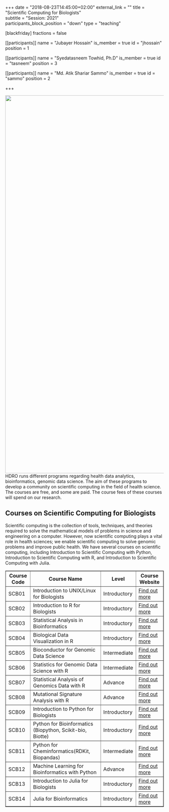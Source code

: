 +++
date = "2018-08-23T14:45:00+02:00"
external_link = ""
title = "Scientific Computing for Biologists"    
subtitle = "Session: 2021"    
participants_block_position = "down"
type = "teaching"

[blackfriday]
    fractions = false

[[participants]]
    name = "Jubayer Hossain"
    is_member = true
    id = "jhossain"
    position = 1

[[participants]]
    name = "Syedatasneem Towhid, Ph.D"
    is_member = true
    id = "tasneem"
    position = 3

[[participants]]
    name = "Md. Atik Shariar Sammo"
    is_member = true
    id = "sammo"
    position = 2

+++

<img src="/img/teaching/iscb.png" width="1200px">
HDRO runs different programs regarding health data analytics, bioinformatics, genomic data science. The aim of these programs to develop a community on scientific computing in the field of health science. The courses are free, and some are paid. The course fees of these courses will spend on our research. 

## Courses on Scientific Computing for Biologists 
Scientific computing is the collection of tools, techniques, and theories required to solve the mathematical models of problems in science and engineering on a computer. However, now scientific computing plays a vital role in health sciences; we enable scientific computing to solve genomic problems and improve public health. We have several courses on scientific computing, including Introduction to Scientific Computing with Python, Introduction to Scientific Computing with R, and Introduction to Scientific Computing with Julia. 

<table border = "1">
        <tr>
            <th style="text-align:center">Course Code</th>
            <th style="text-align:center">Course Name</th>
            <th style="text-align:center">Level</th>
            <th style="text-align:center">Course Website</th>
        </tr>
        <tr>
           <td>SCB01</td>
           <td>Introduction to UNIX/Linux for Biologists</td>
           <td>Introductory</td>
           <td> <a href="#">Find out more</a></td>
        </tr>
         <tr>
           <td>SCB02</td>
           <td>Introduction to R for Biologists</td>
           <td>Introductory</td>
           <td> <a href="#">Find out more</a></td>
        </tr>
        <tr>
           <td>SCB03</td>
           <td>Statistical Analysis in Bioinformatics</td>
           <td>Introductory</td>
           <td> <a href="#">Find out more</a></td>
        </tr>
        <tr>
           <td>SCB04</td>
           <td>Biological Data Visualization in R</td>
            <td>Introductory</td>
           <td> <a href="#">Find out more</a></td>
        </tr>
        <tr>
           <td>SCB05</td>
           <td>Bioconductor for Genomic Data Science</td>
            <td>Intermediate</td>
           <td> <a href="#">Find out more</a></td>
        </tr>
      <tr>
           <td>SCB06</td>
           <td>Statistics for Genomic Data Science with R</td>
            <td>Intermediate</td>
           <td> <a href="#">Find out more</a></td>
      </tr>
      <tr>
           <td>SCB07</td>
           <td>Statistical Analysis of Genomics Data with R</td>
            <td>Advance</td>
           <td> <a href="#">Find out more</a></td>
      </tr>
      <tr>
           <td>SCB08</td>
           <td>Mutational Signature Analysis with R</td>
            <td>Advance</td>
           <td> <a href="#">Find out more</a></td>
      </tr>
      <tr>
           <td>SCB09</td>
           <td>Introduction to Python for Biologists</td>
           <td>Introductory</td>
           <td> <a href="#">Find out more</a></td>
        </tr>
        <tr>
           <td>SCB10</td>
           <td>Python for Bioinformatics (Biopython, Scikit-bio, Biotte)</td>
           <td>Introductory</td>
           <td> <a href="#">Find out more</a></td>
        </tr>
        <tr>
           <td>SCB11</td>
           <td>Python for Cheminformatics(RDKit, Biopandas)</td>
           <td>Intermediate</td>
           <td> <a href="#">Find out more</a></td>
        </tr>
        <tr>
           <td>SCB12</td>
           <td>Machine Learning for Bioinformatics with Python</td>
            <td>Advance</td>
           <td> <a href="#">Find out more</a></td>
        </tr>
         <tr>
           <td>SCB13</td>
           <td>Introduction to Julia for Biologists</td>
           <td>Introductory</td>
           <td> <a href="#">Find out more</a></td>
        </tr>
        <tr>
           <td>SCB14</td>
           <td>Julia for Bioinformatics</td>
           <td>Introductory</td>
           <td> <a href="#">Find out more</a></td>
        </tr>

 </table>
